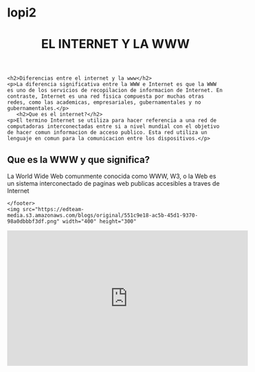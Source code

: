 # lopi2
<!DOCTYPE html>
<html lang="es">
<head>
    <meta charset="UTF-8">
    
</head>
<body>
<header>
<h1> EL INTERNET Y LA WWW</h1>
    
</header>

    <h2>Diferencias entre el internet y la www</h2>
    <p>La diferencia significativa entre la WWW e Internet es que la WWW es uno de los servicios de recopilacion de informacion de Internet. En contraste, Internet es una red fisica compuesta por muchas otras redes, como las academicas, empresariales, gubernamentales y no gubernamentales.</p>
       <h2>Que es el internet?</h2>
    <p>El termino Internet se utiliza para hacer referencia a una red de computadoras interconectadas entre si a nivel mundial con el objetivo de hacer comun informacion de acceso publico. Esta red utiliza un lenguaje en comun para la comunicacion entre los dispositivos.</p>
<h2>Que es la WWW y que significa?</h2>
    <p>La World Wide Web comunmente conocida como WWW, W3, o la Web es un sistema interconectado de paginas web publicas accesibles a traves de Internet</p>
        
    
    </footer>
    <img src="https://edteam-media.s3.amazonaws.com/blogs/original/551c9e18-ac5b-45d1-9370-98a0dbbbf3df.png" width="400" height="300"

</body>
</html>

<iframe width="560" height="315" src="https://www.youtube.com/embed/ldWCQPPwReQ?si=SsOVhalp-4qlQo3G" title="YouTube video player" frameborder="0" allow="accelerometer; autoplay; clipboard-write; encrypted-media; gyroscope; picture-in-picture; web-share" referrerpolicy="strict-origin-when-cross-origin" allowfullscreen></iframe>
